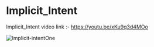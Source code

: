 # Implicit_Intent
Implicit_Intent  video link :- https://youtu.be/xKu9q3d4MOo

![Implicit-intentOne](https://user-images.githubusercontent.com/42275109/57565691-f2356e80-73df-11e9-8b2e-322a47e4645b.jpg)
